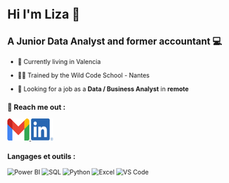 # Hi I'm Liza 👋
                
## A Junior Data Analyst and former accountant 💻

- 📍  Currently living in Valencia 

- 🐱‍👤 Trained by the Wild Code School - Nantes

- 🤝 Looking for a job as a **Data / Business Analyst** in **remote**

### 📧 Reach me out :

<a href="mailto:fontaineliza@gmail.com">
  <img src="https://github.com/LizaFontaine/Liza/blob/main/t%C3%A9l%C3%A9chargement.png?raw=true" alt="Gmail" width="50" height="50">
</a>

<a href="https://https://www.linkedin.com/in/liza-fontaine/">
  <img src="https://github.com/LizaFontaine/Liza/blob/main/LI-In-Bug.png?raw=true" alt="LinkedIn" width="50" height="50">
</a>

### Langages et outils : 

![Power BI](https://github.com/LizaFontaine/Liza/assets/161335258/e0badcfb-159e-4de6-a1b2-f4cdb6ccdff9) ![SQL](https://github.com/LizaFontaine/Liza/assets/161335258/07393a8f-539c-40af-be00-b345fb5e674d) ![Python](https://github.com/LizaFontaine/Liza/assets/161335258/0f627481-e15f-4f36-a187-716ac342347d) ![Excel](https://github.com/LizaFontaine/Liza/assets/161335258/a78d9fd9-6efb-4bb8-b76a-7b5c61ec87fb) ![VS Code](https://github.com/LizaFontaine/Liza/assets/161335258/3c733ff7-ed2c-424e-b04d-eafec1ca5c2a)

